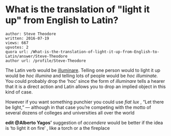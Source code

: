 # What is the translation of "light it up" from English to Latin?

	author: Steve Theodore
	written: 2016-07-19
	views: 667
	upvotes: 2
	quora url: /What-is-the-translation-of-light-it-up-from-English-to-Latin/answer/Steve-Theodore
	author url: /profile/Steve-Theodore


The Latin verb would be [illuminare](http://latindictionary.wikidot.com/verb:illuminare). Telling one person would to light it up would be _hoc illumina_ and telling lots of people would be _hoc illuminate._ You could probably drop the ‘hoc’ since the form of _illuminare_  tells a hearer that it is a direct action and Latin allows you to drop an implied object in this kind of case.

However if you want something punchier you could use _fiat lux_ , “Let there be light,” — although in that case you’re competing with the motto of several dozens of colleges and universities all over the world

__edit @Alberto Yagos’__ suggestion of _accendere_ would be better if the idea is ‘to light it on fire’ , like a torch or a the fireplace

